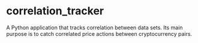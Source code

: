 # correlation_tracker
A Python application that tracks correlation between data sets. Its main purpose is to catch correlated price actions between cryptocurrency pairs.
